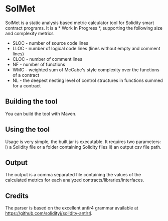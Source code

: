 # SolMet

SolMet is a static analysis based metric calculator tool for Solidity smart contract programs.
It is a * Work In Progress *, supporting the following size and complexity metrics
* SLOC - number of source code lines
* LLOC - number of logical code lines (lines without empty and comment lines)
* CLOC - number of comment lines
* NF - number of functions
* WMC - weighted sum of McCabe's style complexity over the functions of a contract
* NL - the deepest nesting level of control structures in functions summed for a contract

## Building the tool

You can build the tool with Maven.

## Using the tool

Usage is very simple, the built jar is executable.
It requires two parameters: i) a Solidity file or a folder containing Solidity files ii) an output csv file path.

## Output

The output is a comma separated file containing the values of the calculated metrics for each analyzed contracts/libraries/interfaces.

## Credits

The parser is based on the excellent antlr4 grammar available at https://github.com/solidityj/solidity-antlr4.